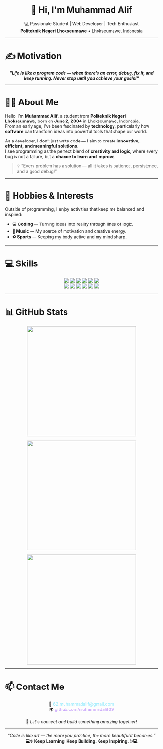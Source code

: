 <h1 align="center">👋 Hi, I'm <b>Muhammad Alif</b></h1>
<p align="center">
  💻 Passionate Student | Web Developer | Tech Enthusiast  
  <br>
  <b>Politeknik Negeri Lhokseumawe</b> • Lhokseumawe, Indonesia  
</p>

---

# ✍️ Motivation
<div align="center">
    <em><b>"Life is like a program code — when there's an error, debug, fix it, and keep running. Never stop until you achieve your goals!"</b></em>
</div>

---

# 👨‍💻 About Me

Hello! I’m **Muhammad Alif**, a student from **Politeknik Negeri Lhokseumawe**, born on **June 2, 2004** in Lhokseumawe, Indonesia.  
From an early age, I’ve been fascinated by **technology**, particularly how **software** can transform ideas into powerful tools that shape our world.

As a developer, I don’t just write code — I aim to create **innovative, efficient, and meaningful solutions**.  
I see programming as the perfect blend of **creativity and logic**, where every bug is not a failure, but a **chance to learn and improve**.  

> 💡 “Every problem has a solution — all it takes is patience, persistence, and a good debug!”

---

# 🎯 Hobbies & Interests

Outside of programming, I enjoy activities that keep me balanced and inspired:

- 💻 **Coding** — Turning ideas into reality through lines of logic.  
- 🎸 **Music** — My source of motivation and creative energy.  
- ⚽ **Sports** — Keeping my body active and my mind sharp.  

---

# 💻 Skills

<div align="center">

<img src="https://img.shields.io/badge/python-3670A0?style=for-the-badge&logo=python&logoColor=ffdd54" />
<img src="https://img.shields.io/badge/figma-%23F24E1E.svg?style=for-the-badge&logo=figma&logoColor=white" />
<img src="https://img.shields.io/badge/html5-%23E34F26.svg?style=for-the-badge&logo=html5&logoColor=white" />
<img src="https://img.shields.io/badge/css3-%231572B6.svg?style=for-the-badge&logo=css3&logoColor=white" />
<img src="https://img.shields.io/badge/java-%23ED8B00.svg?style=for-the-badge&logo=java&logoColor=white" />
<img src="https://img.shields.io/badge/javascript-%23323330.svg?style=for-the-badge&logo=javascript&logoColor=%23F7DF1E" /><br>
<img src="https://img.shields.io/badge/bootstrap-%23563D7C.svg?style=for-the-badge&logo=bootstrap&logoColor=white" />
<img src="https://img.shields.io/badge/php-%23777BB4.svg?style=for-the-badge&logo=php&logoColor=white" />
<img src="https://img.shields.io/badge/mysql-%2300f.svg?style=for-the-badge&logo=mysql&logoColor=white" />
<img src="https://img.shields.io/badge/c-%2300599C.svg?style=for-the-badge&logo=c&logoColor=white" />
<img src="https://img.shields.io/badge/flutter-%2302569B.svg?style=for-the-badge&logo=flutter&logoColor=white" />
<img src="https://img.shields.io/badge/dart-%230175C2.svg?style=for-the-badge&logo=dart&logoColor=white" />

</div>

---

# 📊 GitHub Stats

<div align="center">

  <!-- GitHub Stats -->
  <img 
    src="https://github-readme-stats.vercel.app/api?username=muhammadalif69&theme=midnight-purple&show_icons=true&hide_border=true&count_private=true" 
    width="360" 
    style="max-width:100%; height:auto; display:block; margin:auto;"
  />

  <!-- Streak Stats -->
  <img 
    src="https://github-readme-streak-stats.herokuapp.com/?user=muhammadalif69&theme=midnight-purple&hide_border=true" 
    width="360" 
    style="max-width:100%; height:auto; display:block; margin:auto;"
  />

  <!-- Top Languages -->
  <img 
    src="https://github-readme-stats.vercel.app/api/top-langs/?username=muhammadalif69&theme=midnight-purple&show_icons=true&hide_border=true&layout=compact" 
    width="360" 
    style="max-width:100%; height:auto; display:block; margin:auto;"
  />

</div>


---

# 📫 Contact Me  

<p align="center">
  📧 <a href="mailto:62.muhammadalif@gmail.com" style="text-decoration:none; color:#8be9fd;">62.muhammadalif@gmail.com</a><br>
  🌍 <a href="https://github.com/muhammadalif69" style="text-decoration:none; color:#bd93f9;">github.com/muhammadalif69</a><br><br>
  💼 <i>Let's connect and build something amazing together!</i>
</p>

---

<div align="center">
  <i>“Code is like art — the more you practice, the more beautiful it becomes.”</i><br>
  <b>💻✨ Keep Learning. Keep Building. Keep Inspiring. ✨💻</b>
</div>
